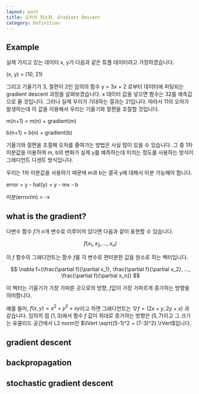 ```yaml
---
layout: post
title: 오차의 최소화, Gradient Descent
category: Definition
---
```


## Example

실제 가지고 있는 데이터 x, y가 다음과 같은 튜플 데이터라고 가정하겠습니다.

(x, y) = (10, 21)

그리고 기울기가 3, 절편이 2인 임의의 함수 y = 3x + 2 로부터 데이터에 피팅되는 gradient descent 과정을 살펴보겠습니다.
x 데이터 값을 넣으면 함수는 32를 예측값으로 줄 것입니다.
그러나 실제 우리가 기대하는 결과는 21입니다.
따라서 11의 오차가 발생하는데 이 값을 이용해서 우리는 기울기와 절편을 조절할 것입니다.

m(n+1) = m(n) + gradient(m)

b(n+1) = b(n) + gradient(b)

기울기와 절편을 조절해 오차를 줄여가는 방법은 사실 많이 있을 수 있습니다.
그 중 1차 미분값을 이용하여 m, b의 변화가 실제 y를 예측하는데 미치는 정도를 사용하는 방식이 그래디언트 디센트 방식입니다.

우리는 1차 미분값을 사용하기 때문에 m과 b는 결국 y에 대해서 미분 가능해야 합니다.

error = y - hat(y) = y - mx - b

미분(error/m) = -x



## what is the gradient?

다변수 함수 $f$가 $n$개 변수로 이루어져 있다면 다음과 같이 표현할 수 있습니다.

$$ f(x_1, x_2, ..., x_n) $$

이 $f$ 함수의 그래디언트는 함수 $f$를 각 변수로 편미분한 값을 원소로 하는 벡터입니다.

$$ \nabla f=(\frac{\partial f}{\partial x_1}, \frac{\partial f}{\partial x_2}, ..., \frac{\partial f}{\partial x_n}) $$

이 벡터는 기울기가 가장 가파른 곳으로의 방향, $f$값이 가장 가파르게 증가하는 방향을 의미합니다.

예를 들어, $f(x, y) = x^2 + y^2 + xy$라고 하면 그래디언트는 $\nabla f=(2x+y, 2y+x)$ 과 같습니다.
임의의 점 $(1, 3)$에서 함수 $f$ 값이 최대로 증가하는 방향은 $(5, 7)$이고 그 크기는 유클리드 공간에서 L2 norm인 $\lVert \sqrt{(5-1)^2 + (7-3)^2} \rVert$입니다.

## gradient descent


## backpropagation

## stochastic gradient descent

